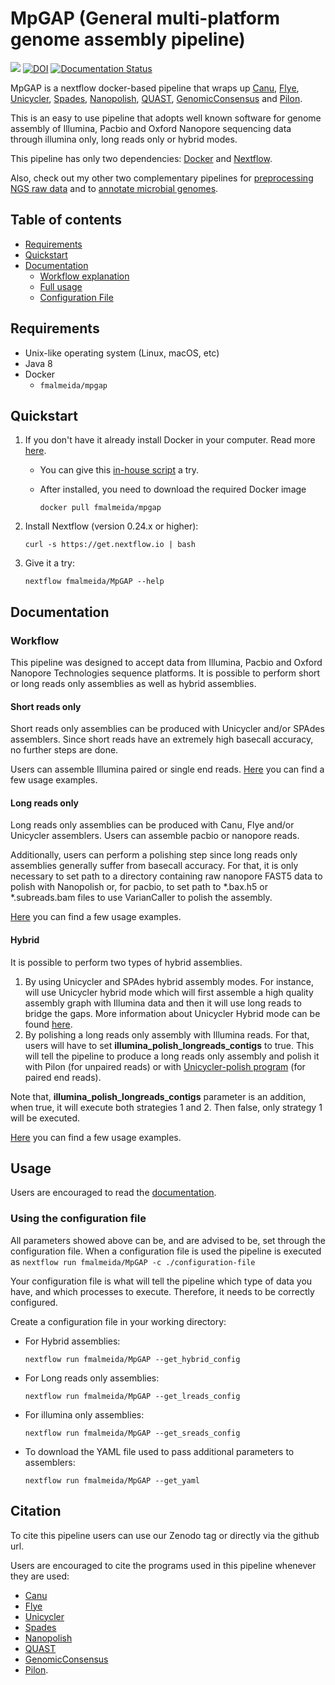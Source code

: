 # MpGAP (General multi-platform genome assembly pipeline)

![](https://travis-ci.com/fmalmeida/MpGAP.svg?branch=master) [![DOI](https://zenodo.org/badge/200904121.svg)](https://zenodo.org/badge/latestdoi/200904121) [![Documentation Status](https://readthedocs.org/projects/mpgap/badge/?version=latest)](https://mpgap.readthedocs.io/en/latest/?badge=latest)



MpGAP is a nextflow docker-based pipeline that wraps up [Canu](https://github.com/marbl/canu), [Flye](https://github.com/fenderglass/Flye), [Unicycler](https://github.com/rrwick/Unicycler), [Spades](https://github.com/ablab/spades), [Nanopolish](https://github.com/jts/nanopolish), [QUAST](https://github.com/ablab/quast), [GenomicConsensus](https://github.com/PacificBiosciences/GenomicConsensus) and [Pilon](https://github.com/broadinstitute/pilon).

This is an easy to use pipeline that adopts well known software for genome assembly of Illumina, Pacbio and Oxford Nanopore sequencing data through illumina only, long reads only or hybrid modes.

This pipeline has only two dependencies: [Docker](https://www.docker.com) and [Nextflow](https://github.com/nextflow-io/nextflow).

Also, check out my other two complementary pipelines for [preprocessing NGS raw data](https://github.com/fmalmeida/NGS-preprocess) and to [annotate microbial genomes](https://github.com/fmalmeida/bacannot).

## Table of contents

* [Requirements](https://github.com/fmalmeida/MpGAP#requirements)
* [Quickstart](https://github.com/fmalmeida/MpGAP#quickstart)
* [Documentation](https://github.com/fmalmeida/MpGAP#documentation)
  * [Workflow explanation](https://github.com/fmalmeida/MpGAP#workflow)
  * [Full usage](https://github.com/fmalmeida/MpGAP#usage)
  * [Configuration File](https://github.com/fmalmeida/MpGAP#using-the-configuration-file)

## Requirements

* Unix-like operating system (Linux, macOS, etc)
* Java 8
* Docker
  * `fmalmeida/mpgap`

## Quickstart

1. If you don't have it already install Docker in your computer. Read more [here](https://docs.docker.com/).
    * You can give this [in-house script](https://github.com/fmalmeida/bioinfo/blob/master/dockerfiles/docker_install.sh) a try.
    * After installed, you need to download the required Docker image

          docker pull fmalmeida/mpgap

2. Install Nextflow (version 0.24.x or higher):

       curl -s https://get.nextflow.io | bash

3. Give it a try:

       nextflow fmalmeida/MpGAP --help

## Documentation

### Workflow

This pipeline was designed to accept data from Illumina, Pacbio and Oxford Nanopore Technologies sequence platforms. It is possible to perform short or long reads only assemblies as well as hybrid assemblies.

#### Short reads only

Short reads only assemblies can be produced with Unicycler and/or SPAdes assemblers. Since short reads have an extremely high basecall accuracy, no further steps are done.

Users can assemble Illumina paired or single end reads. [Here](https://github.com/fmalmeida/MpGAP#usage-examples) you can find a few usage examples.

#### Long reads only

Long reads only assemblies can be produced with Canu, Flye and/or Unicycler assemblers. Users can assemble pacbio or nanopore reads.

Additionally, users can perform a polishing step since long reads only assemblies generally suffer from basecall accuracy. For that, it is only necessary to set path to a directory containing raw nanopore FAST5 data to polish with Nanopolish or, for pacbio, to set path to \*.bax.h5 or \*.subreads.bam files to use VarianCaller to polish the assembly.

[Here](https://github.com/fmalmeida/MpGAP#usage-examples) you can find a few usage examples.

#### Hybrid

It is possible to perform two types of hybrid assemblies.

1. By using Unicycler and SPAdes hybrid assembly modes. For instance, will use Unicycler hybrid mode which will first assemble a high quality assembly graph with Illumina data and then it will use long reads to bridge the gaps. More information about Unicycler Hybrid mode can be found [here](https://github.com/rrwick/Unicycler#method-hybrid-assembly).
2. By polishing a long reads only assembly with Illumina reads. For that, users will have to set **illumina_polish_longreads_contigs** to true. This will tell the pipeline to produce a long reads only assembly and polish it with Pilon (for unpaired reads) or with [Unicycler-polish program](https://github.com/rrwick/Unicycler/blob/master/docs/unicycler-polish.md) (for paired end reads).

Note that, **illumina_polish_longreads_contigs** parameter is an addition, when true, it will execute both strategies 1 and 2. Then false, only strategy 1 will be executed.

[Here](https://mpgap.readthedocs.io/en/latest/examples.html#examples) you can find a few usage examples.

## Usage

Users are encouraged to read the [documentation](https://mpgap.readthedocs.io/en/latest/index.html).

### Using the configuration file

All parameters showed above can be, and are advised to be, set through the configuration file. When a configuration file is used the pipeline is executed as `nextflow run fmalmeida/MpGAP -c ./configuration-file`

Your configuration file is what will tell the pipeline which type of data you have, and which processes to execute. Therefore, it needs to be correctly configured.

Create a configuration file in your working directory:

* For Hybrid assemblies:

      nextflow run fmalmeida/MpGAP --get_hybrid_config

* For Long reads only assemblies:

      nextflow run fmalmeida/MpGAP --get_lreads_config

* For illumina only assemblies:

      nextflow run fmalmeida/MpGAP --get_sreads_config

* To download the YAML file used to pass additional parameters to assemblers:

      nextflow run fmalmeida/MpGAP --get_yaml

## Citation

To cite this pipeline users can use our Zenodo tag or directly via the github url.

Users are encouraged to cite the programs used in this pipeline whenever they are used:

* [Canu](https://github.com/marbl/canu)
* [Flye](https://github.com/fenderglass/Flye)
* [Unicycler](https://github.com/rrwick/Unicycler)
* [Spades](https://github.com/ablab/spades)
* [Nanopolish](https://github.com/jts/nanopolish)
* [QUAST](https://github.com/ablab/quast)
* [GenomicConsensus](https://github.com/PacificBiosciences/GenomicConsensus)
* [Pilon](https://github.com/broadinstitute/pilon).
